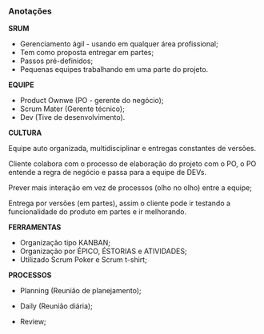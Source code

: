 ### Anotações

**SRUM**

- Gerenciamento ágil - usando em qualquer área profissional;
- Tem como proposta entregar em partes;
- Passos pré-definidos;
- Pequenas equipes trabalhando em uma parte do projeto.

**EQUIPE**

- Product Ownwe (PO - gerente do negócio);
- Scrum Mater (Gerente técnico);
- Dev (Tive de desenvolvimento).

**CULTURA**

Equipe auto organizada, multidisciplinar e entregas constantes de versões.

Cliente colabora com o processo de elaboração do projeto com o PO, o PO entende a regra de negócio e passa para a equipe de DEVs.

Prever mais interação em vez de processos (olho no olho) entre a equipe;

Entrega por versões (em partes), assim o cliente pode ir testando a funcionalidade do produto em partes e ir melhorando.

**FERRAMENTAS**

- Organização tipo KANBAN;
- Organização por ÉPICO, ÉSTORIAS e ATIVIDADES;
- Utilizado Scrum Poker e Scrum t-shirt;

**PROCESSOS**

- Planning (Reunião de planejamento);

- Daily (Reunião diária);

-  Review;

  
